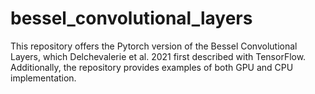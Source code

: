 # bessel_convolutional_layers
  This repository offers the Pytorch version of the Bessel Convolutional Layers, which Delchevalerie et al. 2021 first described with TensorFlow. Additionally, the repository provides examples of both GPU and CPU implementation.  
